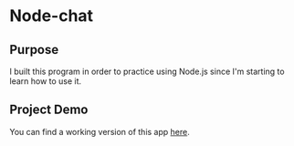 # Node-chat

## Purpose

I built this program in order to practice using Node.js since I'm starting to learn how to use it.

## Project Demo

You can find a working version of this app [here](https://ojanis-chat.herokuapp.com/).
